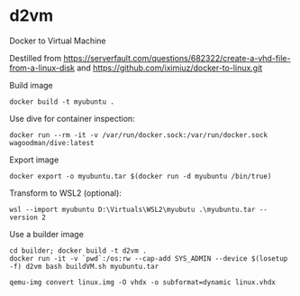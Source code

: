 # d2vm
Docker to Virtual Machine

Destilled from https://serverfault.com/questions/682322/create-a-vhd-file-from-a-linux-disk
and
https://github.com/iximiuz/docker-to-linux.git


Build image
```
docker build -t myubuntu .
```

Use dive for container inspection:
```
docker run --rm -it -v /var/run/docker.sock:/var/run/docker.sock wagoodman/dive:latest
```

Export image
```
docker export -o myubuntu.tar $(docker run -d myubuntu /bin/true)
```

Transform to WSL2 (optional):
```
wsl --import myubuntu D:\Virtuals\WSL2\myubutu .\myubuntu.tar --version 2
```

Use a builder image
```
cd builder; docker build -t d2vm .
docker run -it -v `pwd`:/os:rw --cap-add SYS_ADMIN --device $(losetup -f) d2vm bash buildVM.sh myubuntu.tar
```

```
qemu-img convert linux.img -O vhdx -o subformat=dynamic linux.vhdx
```

